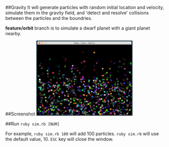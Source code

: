 ##Gravity
It will generate particles with random initial location and velocity, simulate them in the gravity field, and 'detect and resolve' collisions between the particles and the boundries.

**feature/orbit** branch is to simulate a dwarf planet with a giant planet nearby.

##Screenshot
<img src="https://github.com/mori15haru/gosu-gravity/blob/master/demo.png" width="300">

##Run
`ruby sim.rb [NUM]`

For example, `ruby sim.rb 100` will add 100 particles. `ruby sim.rb` will use the default value, 10. `ESC` key will close the window.
